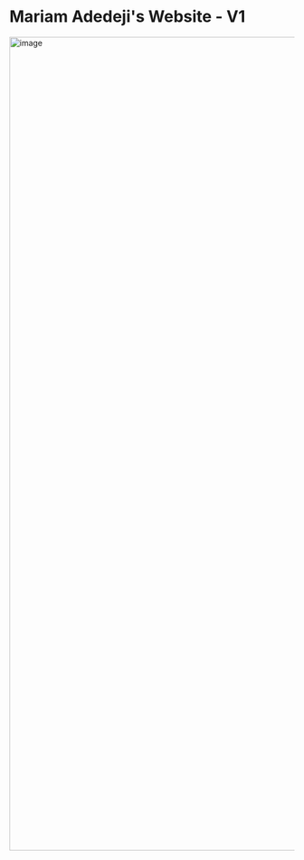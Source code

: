 # Mariam Adedeji's Website - V1

<img width="1438" alt="image" src="https://github.com/mariehposa/portfolio/assets/33374159/073adafe-8596-41aa-aee1-68fcf61bbf3a">
